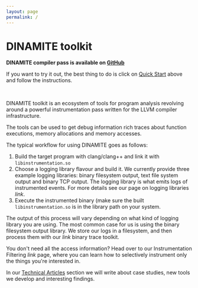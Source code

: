 ```yaml
---
layout: page
permalink: /
---
```

# DINAMITE toolkit

**DINAMITE compiler pass is available on [GitHub](https://github.com/dinamite-toolkit/dinamite)**

If you want to try it out, the best thing to do is click on [Quick Start](https://dinamite-toolkit.github.io/quickstart/) above and
follow the instructions.

<br>

DINAMITE toolkit is an ecosystem of tools for program analysis revolving 
around a powerful instrumentation pass written for the LLVM compiler 
infrastructure.

The tools can be used to get debug information rich traces about function executions,
memory allocations and memory accesses.

The typical workflow for using DINAMITE goes as follows:

1. Build the target program with clang/clang++ and link it with `libinstrumentation.so`
2. Choose a logging library flavour and build it.
    We currently provide three example logging libraries: binary filesystem output,
    text file system output and binary TCP output.
    The logging library is what emits logs of instrumented events. For more details
    see our page on logging libraries *link*.
3. Execute the instrumented binary (make sure the built `libinstrumentation.so` is
in the library path on your system.

The output of this process will vary depending on what kind of logging library you
are using. The most common case for us is using the binary filesystem output library.
We store our logs in a filesystem, and then process them with our *link* binary trace
toolkit.

You don't need all the access information? Head over to our Instrumentation Filtering *link*
page, where you can learn how to selectively instrument only the things you're interested in.

In our [Technical Articles](https://dinamite-toolkit.github.io/tech-articles/) section we will write about case studies, new tools we develop and interesting
findings.

